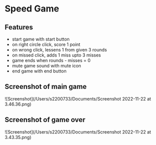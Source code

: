 # Speed Game

## Features

 - start game with start button
 - on right circle click, score 1 point
 - on wrong click, lessens 1 from given 3 rounds
 - on missed click, adds 1 miss upto 3 misses
 - game ends when rounds - misses = 0
 - mute game sound with mute icon
 - end game with end button



## Screenshot of main game
![Screenshot](/Users/s2200733/Documents/Screenshot 2022-11-22 at 3.46.36.png)

## Screenshot of game over
![Screenshot](/Users/s2200733/Documents/Screenshot 2022-11-22 at 3.43.35.png)